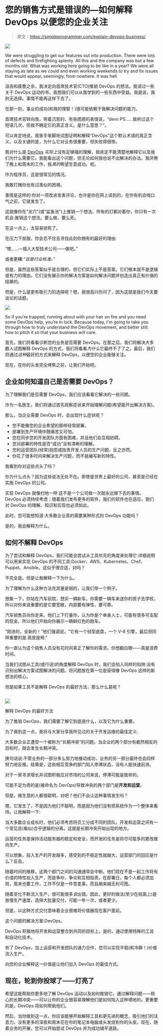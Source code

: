 # 您的销售方式是错误的—如何解释 DevOps 以便您的企业关注

> 原文：<https://simpleprogrammer.com/explain-devops-business/>

![](img/212de21146f8a770130d640a2dd3309d.png)

We were struggling to get our features out into production. There were lots of defects and firefighting aplenty. All this and the company was but a few months old. What was working here going to be like in a year? We were all staying as late as we could and even working weekends to try and fix issues that would appear, seemingly, from nowhere. It was hell.

沮丧和疲惫之余，我决定向首席技术官(CTO)推销 DevOps 的想法。我读过一些关于 DevOps 运动的书，我想我们可以从我学到的一些东西中受益。我是说，我别无选择。事情不能再这样下去了。

在那一刻，事业的成功(和我的理智！)很可能依赖于我解决问题的能力。

首席技术官转向我，带着沉思的、有些困惑的表情说，“devo PS……我听过这个短语几次，但我不确定它的真正含义。是什么意思？”。

可以肯定地说，我笨手笨脚地试图证明和解释“DevOps”这个默认术语的真正含义，以及关键的是，为什么它对业务很重要，但失败得很惨。

我对什么是 [DevOps](https://simpleprogrammer.com/dbas-devops/) *实际上*没有足够强的理解，我肯定不能清楚地解释它以及我们为什么需要它。我能看出这个问题，但无论如何我也说不出解决的办法。我厌倦了晚上和周末的工作，我*真的*希望生意成功。呃。

作为程序员，这是很常见的情况。

我敢打赌你也有过类似的困境。

事情是这样的:你对一项改进发表评论，也许是你在网上读到的，在你有机会喘口气之前，它就发生了。

这就像你在“龙穴”(或“鲨鱼池”)上推销一个想法。所有的灯都对着你，你只有一次机会:推销这个想法。要么做，要么死。

在这一点上，太容易锁死了。

在压力下屈服，你会忍不住去寻找此刻你拥有的最好的理由:

“嗯……—插入大型技术公司——做吧。”

或者更糟:*“这是行业标准。”*

但是，虽然这些答案似乎是合理的，但它们实际上不是答案。它们根本就不是逻辑或有力的理由。它们没有展示你的解决方案是如何解决问题并创造出真正有价值的结果的。

但是，什么是更有吸引力的选择呢？嗯，我很高兴你问了，因为这就是我们今天要谈论的话题。

![](img/913794907e11ed14368fdfcbdd726b37.png)

So if you’re trapped, running about with your hair on fire and you need some DevOps help, you’re in luck. Because today, I'm going to take you through how to truly understand the DevOps movement, and better still: how to pitch it so that your business will care.

首先，我们将看看诊断您的业务是否需要 DevOps。在那之后，我们将解决大多数人试图解释 DevOps 的方式，我们将看看*为什么*它最终不了了之。最后，我们将通过*这种*最好的方式来解释 DevOps，以便您的企业能够关注。

现在，在你的头发完全烤焦之前，让我们开始吧。

## 企业如何知道自己是否需要 DevOps？

为了理解我们是否需要 DevOps，我们应该看看它解决的一些问题。

作为一名医生，我们将通过首先观察症状来开始理解问题(希望能开出解决方案)。

那么，当企业需要 DevOps 时，会出现什么症状呢？

*   您不能像您的企业希望的那样经常部署。
*   部署到生产环境中既痛苦又可怕。
*   您在同步您的开发团队方面有困难，并且他们会互相妨碍。
*   您对部署的特性是否“成功”没有清晰的理解。
*   您的运营团队(经常)抱怨或指责开发人员的生产问题，反之亦然。
*   你花了很多时间来解决生产问题，而不是编写新的特性。

我看到你对这些点头了吗？

你为什么点头？因为这些说法无处不在。即使是世界上最好的公司，甚至是已经在实施 DevOps 的公司。

实现 DevOps 就像扫地一样:这不是一个公司做一次就永远做下去的事情。DevOps 必须持续考虑；随着我们发布更多的软件，我们的软件也在适应，我们对 DevOps 的理解、知识和实现也必须如此。

此时，您可能想知道:大多数企业真的需要某种形式的 DevOps 功能吗？

是的，我会解释为什么。

## 如何不解释 DevOps

为了尝试和解释 DevOps，我们可能会尝试从工具优先的角度来处理它:详细说明可以用来实现 DevOps 的不同工具:Docker、AWS、Kubernetes、Chef、Puppet、Ansible。这似乎很合适，对吗？

不完全是。但是让我解释一下为什么。

为了理解为什么这种方法充其量是弱的，让我们举一个例子。

想象一下，你站在汽车前院，想买一辆新车。你需要一辆车来送你的孩子去学校，所以对你来说重要的是它要宽敞，内部要有弹性，要可靠。

汽车销售员向你走来。他们上下打量你，认为你是个单身人士，可能有很多可支配的现金，所以他们开始向你展示一辆鲜红色的跑车。

“刚进的，全新的！”他们强调说。"它有一个轻型底盘，一个 V-8 引擎，最后但同样重要的是:真皮座椅."

你一直认为这个销售人员没有花时间真正了解你的需求。你想翻白眼——真是浪费时间。

当我们试图从工具(或行话)的角度解释 DevOps 时，我们会陷入同样的陷阱:没有识别出解决方案试图解决的问题。将问题放在第一位是获得像 DevOps 这样的新想法的核心。

但是如果工具不是解释 DevOps 的最好方法，那么什么是呢？

## 

![](img/0ded6f38b7c0f923097cd8e27a8ad8a1.png)

解释 DevOps 的最好方法

为了推销 DevOps，我们需要了解它到底是什么，以及它为什么重要。

为了做到这一点，我将与大家分享我所见过的关于开发运维的最佳定义:

大多数企业正遭受一个被称为“长期冲突”的问题。当企业的两个部分有截然相反的目标时，就会发生长期冲突。

换句话说:不管业务的一部分多么努力地推动成功，业务的另一部分最终也会同样努力地反推。结果是，这些相互竞争的部门陷入停滞状态，没有人能快速前进。

对于一家寻求增长并试图积极应对市场的公司来说，停滞可能是致命的。

可能不足为奇的是(被命名为 DevOps)导致冲突的两个部门是**开发和运营**。

但是，做生意的人都很聪明，对吧？他们不会让这种事情发生吗？

嗯，它发生了，不是因为他们不聪明，而是因为他们没有把系统作为一个整体来看待。让我解释一下:

当大多数企业成长时，他们必须考虑将员工分成不同的团队。开发和运营之间有一个常见且(看似)合乎逻辑的分离。这就是长期冲突开始出现的地方。

运营的任务是保持活动服务器的稳定和安全，而开发的任务是将尽可能多的更改推向生产。

可以想象，投入生产的开发越多，感受到的不稳定性就越大。运营部门的回应是什么？反击。

随着时间的推移，这两个部门之间的沟通通常会中断。他们现在不是一起工作将有价值的特性投入生产，而是争吵、争论和互相指责。在部署日，每个人都必须加班，周末也要工作，工作不仅是一件苦差事，而且越来越无利可图。

随着变化不断流入生产，很可能很多*会*出错。因此，更好的做法(至少在纸面上)是放慢生产速度，选择大批量交付，可能一年一次，或者更少。

但是，以这种方式交付意味着企业很难将价值展现在客户面前。

这个问题的解决方案:DevOps。

DevOps 积极地将开发和运营整合到共同的目标上。是的，通过使用特殊的工具和自动化技术。

有了 DevOps，加上运营和开发团队的通力合作，您可以实现平稳(和冷静！)价值流入生产。

向您的企业解释这一价值是让他们加入 DevOps 的最佳方式。

## 现在，轮到你投球了——灯亮了

希望这能帮助你更多地了解 DevOps 运动以及如何推销它。通过解释问题——核心的长期冲突——可以让你的企业很容易理解他们是如何陷入这种境地的。更重要的是，DevOps 将如何帮助他们。

然后，当你做到这一点，你应该能够开始解释工具和更先进的概念，吸引他们的注意力。没有更多的深夜和周末花在你的笔记本电脑或头发烧到你的头皮。现在，随着业务的开展，您可以开始尝试 DevOps 并为成功铺平道路。
